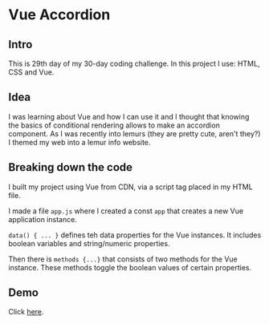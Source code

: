 # Vue Accordion
## Intro
This is 29th day of my 30-day coding challenge. In this project I use: HTML, CSS and Vue.

## Idea
I was learning about Vue and how I can use it and I thought that knowing the basics of conditional rendering allows to make an accordion component. As I was recently into lemurs (they are pretty cute, aren't they?) I themed my web into a lemur info website.

## Breaking down the code
I built my project using Vue from CDN, via a script tag placed in my HTML file. 

I made a file `app.js` where I created a const `app` that creates a new Vue application instance. 

`data() { ... }` defines teh data properties for the Vue instances. It includes boolean variables and string/numeric properties. 

Then there is `methods {...}` that consists of two methods for the Vue instance. These methods toggle the boolean values of certain properties. 

## Demo
Click <a href="https://silver-moxie-4b6cbc.netlify.app/">here</a>.